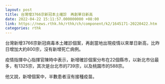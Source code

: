```yaml
---
layout: post
title: 台灣增3766宗新冠本土確診　再創單日新高
date: 2022-04-22 15:11:57.000000000 +08:00
link: https://news.rthk.hk/rthk/ch/component/k2/1645171-20220422.htm
categories: rthk
---
```


台灣新增3766宗新冠病毒本土確診個案，再創當地出現疫情以來單日新高，比昨日增加大約800宗，沒有新增死亡病例。

疫情指揮中心指揮官陳時中表示，新增確診個案分布在22個縣市，以新北市佔最多，有1325宗，其次是台北市的739宗，以及桃園市的588宗。

他又說，新增個案中，半數患者沒有接種疫苗。
